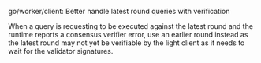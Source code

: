 go/worker/client: Better handle latest round queries with verification

When a query is requesting to be executed against the latest round and
the runtime reports a consensus verifier error, use an earlier round
instead as the latest round may not yet be verifiable by the light
client as it needs to wait for the validator signatures.
